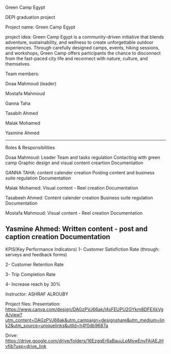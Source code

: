  Green Camp Egypt


DEPI graduation project

Project name: Green Camp Egypt

project idea: Green Camp Egypt is a community-driven initiative that
blends adventure, sustainability, and wellness to create
unforgettable outdoor experiences. Through carefully
designed camps, events, hiking sessions, and workshops,
Green Camp offers participants the chance to disconnect
from the fast-paced city life and reconnect with nature,
culture, and themselves.

 
Team members:

Doaa Mahmoud  (leader)

Mostafa Mahmoud

Ganna Taha

Tasabih Ahmed

Malak Mohamed

Yasmine Ahmed



------------------------------------------------------------


Roles & Responsibilities 

Doaa Mahmoud:  Leader
Team and tasks regulation
Contacting with green camp
Graphic design and visual
content creartion 
Documentation


GANNA TAHA: 
content calender creation 
Posting content and
business suite regulation
Documentation


Malak Mohamed:
Visual content - Reel
creation
Documentation


Tasabeeh Ahmed:
Content calender creation
Business suite regulation
Documentation



Mostafa Mahmoud:
Visual content - Reel
creation
Documentation


Yasmine Ahmed:
Written content - post
and caption creation
Documentation
------------------------------------------------------------



KPIS(Key Performance Indicators)
1- Customer Satisfiction Rate (through: serveys and feedback forms)

2- Customer Retention Rate

3- Trip Completion Rate

4- Increase reach by 30%



Instructor: ASHRAF ALROUBY

Project files:
Presentation: 
https://www.canva.com/design/DAGzPVJ66ak/I4sFEUPU2GYkm8DFEXkVgA/view?utm_content=DAGzPVJ66ak&utm_campaign=designshare&utm_medium=link2&utm_source=uniquelinks&utlId=h4f0db9687a

Drive:
https://drive.google.com/drive/folders/16EzgqEr6aBauuLpMswEnvFAjAEJHvfib?usp=drive_link 



